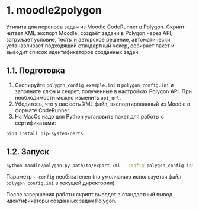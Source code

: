 # 1. moodle2polygon

Утилита для переноса задач из Moodle CodeRunner в Polygon. Скрипт читает XML
экспорт Moodle, создаёт задачи в Polygon через API, загружает условие, тесты и
авторское решение, автоматически устанавливает подходящий стандартный чекер, собирает
пакет и выводит список идентификаторов созданных задач.

## 1.1. Подготовка

1. Скопируйте `polygon_config.example.ini` в `polygon_config.ini` и заполните
   ключ и секрет, полученные в настройках Polygon API. При необходимости можно
   изменить `api_url`.
2. Убедитесь, что у вас есть XML файл, экспортированный из Moodle в формате
   CodeRunner.
3. На MacOs надо для Python установить пакет для работы с сертификатами:
```
pip3 install pip-system-certs   
```

## 1.2. Запуск

```bash
python moodle2polygon.py path/to/export.xml --config polygon_config.ini
```

Параметр `--config` необязателен (по умолчанию используется файл
`polygon_config.ini` в текущей директории).

После завершения работы скрипт выведет в стандартный вывод идентификаторы
созданных задач Polygon.
